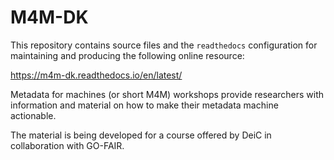 # M4M-DK

This repository contains source files and the `readthedocs` configuration for maintaining and producing the following online resource:

https://m4m-dk.readthedocs.io/en/latest/

Metadata for machines (or short M4M) workshops provide researchers with information and material on how to make their metadata machine actionable. 

The material is being developed for a course offered by DeiC in collaboration with GO-FAIR.
